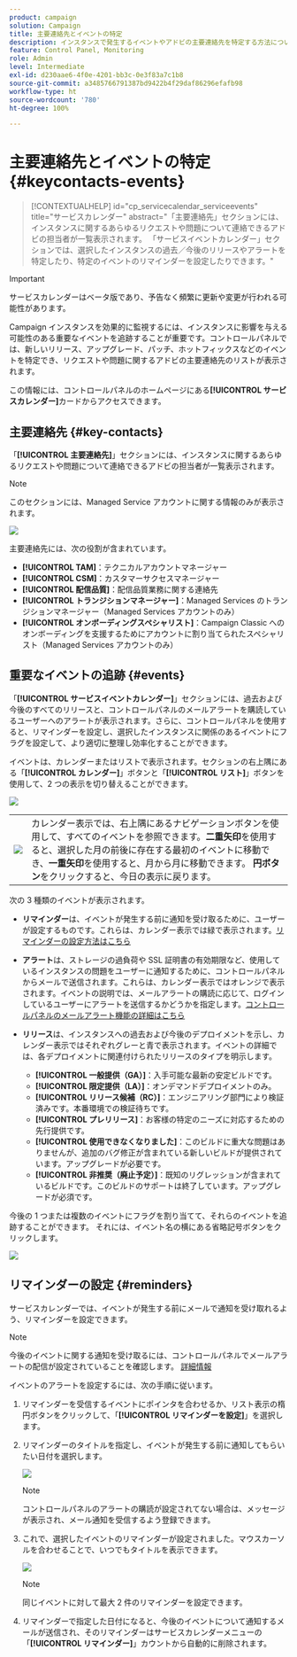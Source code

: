 ```yaml
---
product: campaign
solution: Campaign
title: 主要連絡先とイベントの特定
description: インスタンスで発生するイベントやアドビの主要連絡先を特定する方法について説明します。
feature: Control Panel, Monitoring
role: Admin
level: Intermediate
exl-id: d230aae6-4f0e-4201-bb3c-0e3f83a7c1b8
source-git-commit: a3485766791387bd9422b4f29daf86296efafb98
workflow-type: ht
source-wordcount: '780'
ht-degree: 100%

---
```


# 主要連絡先とイベントの特定 {#keycontacts-events}

>[!CONTEXTUALHELP]
>id="cp_servicecalendar_serviceevents"
>title="サービスカレンダー"
>abstract="「主要連絡先」セクションには、インスタンスに関するあらゆるリクエストや問題について連絡できるアドビの担当者が一覧表示されます。 「サービスイベントカレンダー」セクションでは、選択したインスタンスの過去／今後のリリースやアラートを特定したり、特定のイベントのリマインダーを設定したりできます。"

>[!IMPORTANT]
>
>サービスカレンダーはベータ版であり、予告なく頻繁に更新や変更が行われる可能性があります。

Campaign インスタンスを効果的に監視するには、インスタンスに影響を与える可能性のある重要なイベントを追跡することが重要です。コントロールパネルでは、新しいリリース、アップグレード、パッチ、ホットフィックスなどのイベントを特定でき、リクエストや問題に関するアドビの主要連絡先のリストが表示されます。

この情報には、コントロールパネルのホームページにある&#x200B;**[!UICONTROL サービスカレンダー]**&#x200B;カードからアクセスできます。

## 主要連絡先 {#key-contacts}

「**[!UICONTROL 主要連絡先]**」セクションには、インスタンスに関するあらゆるリクエストや問題について連絡できるアドビの担当者が一覧表示されます。

>[!NOTE]
>
>このセクションには、Managed Service アカウントに関する情報のみが表示されます。

![](assets/service-events-contacts.png)

主要連絡先には、次の役割が含まれています。

* **[!UICONTROL TAM]**：テクニカルアカウントマネージャー
* **[!UICONTROL CSM]**：カスタマーサクセスマネージャー
* **[!UICONTROL 配信品質]**：配信品質業務に関する連絡先
* **[!UICONTROL トランジションマネージャー]**：Managed Services のトランジションマネージャー（Managed Services アカウントのみ）
* **[!UICONTROL オンボーディングスペシャリスト]**：Campaign Classic へのオンボーディングを支援するためにアカウントに割り当てられたスペシャリスト（Managed Services アカウントのみ）

## 重要なイベントの追跡 {#events}

「**[!UICONTROL サービスイベントカレンダー]**」セクションには、過去および今後のすべてのリリースと、コントロールパネルのメールアラートを購読しているユーザーへのアラートが表示されます。さらに、コントロールパネルを使用すると、リマインダーを設定し、選択したインスタンスに関係のあるイベントにフラグを設定して、より適切に整理し効率化することができます。

イベントは、カレンダーまたはリストで表示されます。セクションの右上隅にある「**[!UICONTROL カレンダー]**」ボタンと「**[!UICONTROL リスト]**」ボタンを使用して、2 つの表示を切り替えることができます。

![](assets/service-events-calendar.png)

<table><tr style="border: 0;">
<td><img src="assets/do-not-localize/nav-buttons.png">
</td><td>カレンダー表示では、右上隅にあるナビゲーションボタンを使用して、すべてのイベントを参照できます。<b>二重矢印</b>を使用すると、選択した月の前後に存在する最初のイベントに移動でき、<b>一重矢印</b>を使用すると、月から月に移動できます。 <b>円ボタン</b>をクリックすると、今日の表示に戻ります。</td>
</tr></table>

次の 3 種類のイベントが表示されます。

* **リマインダー**&#x200B;は、イベントが発生する前に通知を受け取るために、ユーザーが設定するものです。これらは、カレンダー表示では緑で表示されます。[リマインダーの設定方法はこちら](#reminders)
* **アラート**&#x200B;は、ストレージの過負荷や SSL 証明書の有効期限など、使用しているインスタンスの問題をユーザーに通知するために、コントロールパネルからメールで送信されます。これらは、カレンダー表示ではオレンジで表示されます。イベントの説明では、メールアラートの購読に応じて、ログインしているユーザーにアラートを送信するかどうかを指定します。[コントロールパネルのメールアラート機能の詳細はこちら](../performance-monitoring/using/email-alerting.md)

* **リリース**&#x200B;は、インスタンスへの過去および今後のデプロイメントを示し、カレンダー表示ではそれぞれグレーと青で表示されます。イベントの詳細では、各デプロイメントに関連付けられたリリースのタイプを明示します。

   * **[!UICONTROL 一般提供（GA）]**：入手可能な最新の安定ビルドです。
   * **[!UICONTROL 限定提供（LA）]**：オンデマンドデプロイメントのみ。
   * **[!UICONTROL リリース候補（RC）]**：エンジニアリング部門により検証済みです。本番環境での検証待ちです。
   * **[!UICONTROL プレリリース]**：お客様の特定のニーズに対応するための先行提供です。
   * **[!UICONTROL 使用できなくなりました]**：このビルドに重大な問題はありませんが、追加のバグ修正が含まれている新しいビルドが提供されています。アップグレードが必要です。
   * **[!UICONTROL 非推奨（廃止予定）]**：既知のリグレッションが含まれているビルドです。このビルドのサポートは終了しています。アップグレードが必須です。

今後の 1 つまたは複数のイベントにフラグを割り当てて、それらのイベントを追跡することができます。 それには、イベント名の横にある省略記号ボタンをクリックします。

![](assets/service-events-flag.png)

## リマインダーの設定 {#reminders}

サービスカレンダーでは、イベントが発生する前にメールで通知を受け取れるよう、リマインダーを設定できます。

>[!NOTE]
>
>今後のイベントに関する通知を受け取るには、コントロールパネルでメールアラートの配信が設定されていることを確認します。 [詳細情報](../performance-monitoring/using/email-alerting.md)

イベントのアラートを設定するには、次の手順に従います。

1. リマインダーを受信するイベントにポインタを合わせるか、リスト表示の楕円ボタンをクリックして、「**[!UICONTROL リマインダーを設定]**」を選択します。

1. リマインダーのタイトルを指定し、イベントが発生する前に通知してもらいたい日付を選択します。

   ![](assets/service-events-set-reminder.png)

   >[!NOTE]
   >
   >コントロールパネルのアラートの購読が設定されてない場合は、メッセージが表示され、メール通知を受信するよう登録できます。

1. これで、選択したイベントのリマインダーが設定されました。マウスカーソルを合わせることで、いつでもタイトルを表示できます。

   ![](assets/service-events-reminder.png)

   >[!NOTE]
   >
   >同じイベントに対して最大 2 件のリマインダーを設定できます。

1. リマインダーで指定した日付になると、今後のイベントについて通知するメールが送信され、そのリマインダーはサービスカレンダーメニューの「**[!UICONTROL リマインダー]**」カウントから自動的に削除されます。
